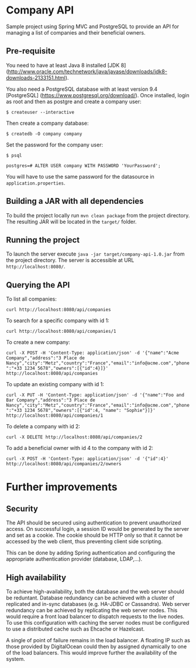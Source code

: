 # Company API

Sample project using Spring MVC and PostgreSQL to provide an API for managing a list of companies and their beneficial owners.

## Pre-requisite

You need to have at least Java 8 installed [JDK 8] (http://www.oracle.com/technetwork/java/javase/downloads/jdk8-downloads-2133151.html).

You also need a PostgreSQL database with at least version 9.4 [PostgreSQL] (https://www.postgresql.org/download/). Once installed, login as root and then as postgre and create a company user:

`$ createuser --interactive`

Then create a company database:

`$ createdb -O company company`

Set the password for the company user:

`$ psql`

`postgres=# ALTER USER company WITH PASSWORD 'YourPassword';`

You will have to use the same password for the datasource in `application.properties`.

## Building a JAR with all dependencies

To build the project locally run `mvn clean package` from the project directory. The resulting JAR will be located in the `target/` folder.

## Running the project

To launch the server execute `java -jar target/company-api-1.0.jar` from the project directory. The server is accessible at URL `http://localhost:8080/`.

## Querying the API

To list all companies:

`curl http://localhost:8080/api/companies`

To search for a specific company with id 1:

`curl http://localhost:8080/api/companies/1`

To create a new company:

`curl -X POST -H 'Content-Type: application/json' -d '{"name":"Acme Company","address":"3 Place de Nancy","city":"Metz","country":"France","email":"info@acme.com","phone":"+33 1234 5678","owners":[{"id":4}]}' http://localhost:8080/api/companies`

To update an existing company with id 1:

`curl -X PUT -H 'Content-Type: application/json' -d '{"name":"Foo and Bar Company","address":"3 Place de Nancy","city":"Metz","country":"France","email":"info@acme.com","phone":"+33 1234 5678","owners":[{"id":4, "name": "Sophie"}]}' http://localhost:8080/api/companies/1`

To delete a company with id 2:

`curl -X DELETE http://localhost:8080/api/companies/2`

To add a beneficial owner with id 4 to the company with id 2:

`curl -X POST -H 'Content-Type: application/json' -d '{"id":4}' http://localhost:8080/api/companies/2/owners`

# Further improvements

## Security

The API should be secured using authentication to prevent unauthorized access. On successful login, a session ID would be generated by the server and set as a cookie. The cookie should be HTTP only so that it cannot be accessed by the web client, thus preventing client side scripting.

This can be done by adding Spring authentication and configuring the appropriate authentication provider (database, LDAP,...).

## High availability

To achieve high-availability, both the database and the web server should be reduntant. Database redundancy can be achieved with a cluster of replicated and in-sync databases (e.g. HA-JDBC or Cassandra). Web server redundancy can be achieved by replicating the web server nodes. This would require a front load balancer to dispatch requests to the live nodes. To use this configuration with caching the server nodes must be configured to use a distributed cache such as Ehcache or Hazelcast.

A single of point of failure remains in the load balancer. A floating IP such as those provided by DigitalOcean could then by assigned dynamically to one of the load balancers. This would improve further the availability of the system.
